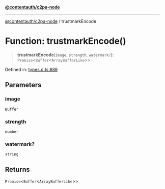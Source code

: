[**@contentauth/c2pa-node**](../README.md)

***

[@contentauth/c2pa-node](../README.md) / trustmarkEncode

# Function: trustmarkEncode()

> **trustmarkEncode**(`image`, `strength`, `watermark?`): `Promise`\<`Buffer`\<`ArrayBufferLike`\>\>

Defined in: [types.d.ts:889](https://github.com/contentauth/c2pa-node-v2/blob/1df68df861d38a8c4eb7c634a613532727ec72d3/js-src/types.d.ts#L889)

## Parameters

### image

`Buffer`

### strength

`number`

### watermark?

`string`

## Returns

`Promise`\<`Buffer`\<`ArrayBufferLike`\>\>
